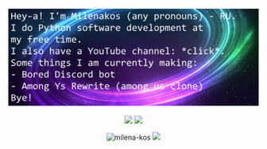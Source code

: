 <p align="center">
  <a href="https://youtube.com/c/Milenakos"><img src="banner.png"></a>
  <br><br>
  <img src="https://github-readme-stats.vercel.app/api?username=milena-kos" />
  <img src="https://github-readme-stats.vercel.app/api/top-langs/?username=milena-kos&layout=compact&card_width=200&langs_count=8" height="195rem" />
</p>
<p align="center">
  <img src="https://komarev.com/ghpvc/?username=milena-kos&label=Profile%20views&color=4f94ef" alt="milena-kos" />
  <img src="https://wakatime.com/badge/user/9255df94-b002-4908-90da-d71683162640.svg">
</p>
